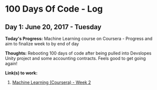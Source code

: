 # 100 Days Of Code - Log


## Day 1: June 20, 2017 - Tuesday

**Today's Progress:**  Machine Learning course on Coursera - Progress and aim to finalize week to by end of day

**Thoughts:**  Rebooting 100 days of code after being pulled into Devslopes Unity project and some accounting contracts.  Feels good to get going again!

**Link(s) to work:**
1. [Machine Learning (Coursera) - Week 2](https://github.com/BrianLeip/MachineLearning-Coursera/commit/1e7eee1f22cfb5e487af5b663ae721a804c35f93)